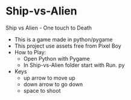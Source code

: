 # Ship-vs-Alien
Ship vs Alien - One touch to Death
  - This is a game made in python/pygame 
  - This project use assets free from Pixel Boy
- How to Play:
  - Open Python with Pygame
  - In Ship-vs-Alien folder start with Run. py
- Keys
  - up arrow to move up
  - down arrow to go down
  - space to shoot
